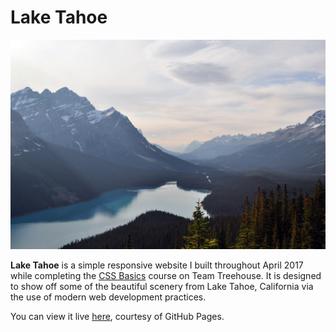 # Lake Tahoe

![Lake Tahoe, California](img/mountains.jpg)

**Lake Tahoe** is a simple responsive website I built throughout April 2017 while completing the [CSS Basics](https://teamtreehouse.com/library/css-basics) course on Team Treehouse. It is designed to show off some of the beautiful scenery from Lake Tahoe, California via the use of modern web development practices.

You can view it live [here](https://do-adams.github.io/LakeTahoe/), courtesy of GitHub Pages.
